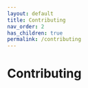 ```yaml
---
layout: default
title: Contributing
nav_order: 2
has_children: true
permalink: /contributing
---
```


# Contributing

